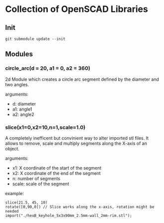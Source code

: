 # Collection of OpenSCAD Libraries

## Init

    git submodule update --init

## Modules

###  circle_arc(d = 20, a1 = 0, a2 = 360)

2d Module which creates a circle arc segment defined by the diameter and two angles.

arguments:
  - d: diameter
  - a1: angle1
  - a2: angle2

### slice(x1=0,x2=10,n=1,scale=1.0)

A completely inefficent but convinient way to alter imported stl files. It allows to remove, scale
and multiply segments along the X-axis of an object.

arguments: 
  - x1: X coordinate of the start of the segment
  - x2: X coordinate of the end of the segment
  - n: number of segments
  - scale: scale of the segment

example:

    slice(21.5, 45, 10)
    rotate([0,90,0]) // Slice works along the x-axis, rotation might be needed
    import("./hexB_keyhole_5x3x90mm_2.5mm-wall_2mm-rim.stl");